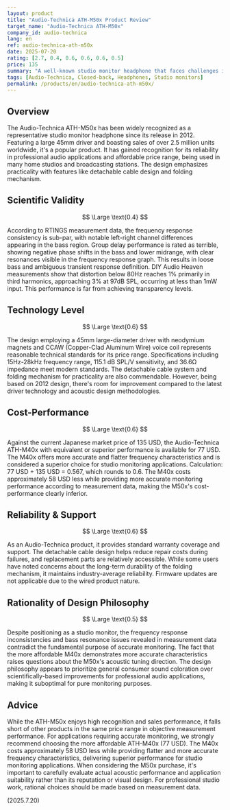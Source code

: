 ```yaml
---
layout: product
title: "Audio-Technica ATH-M50x Product Review"
target_name: "Audio-Technica ATH-M50x"
company_id: audio-technica
lang: en
ref: audio-technica-ath-m50x
date: 2025-07-20
rating: [2.7, 0.4, 0.6, 0.6, 0.6, 0.5]
price: 135
summary: "A well-known studio monitor headphone that faces challenges in measurement performance and design philosophy"
tags: [Audio-Technica, Closed-back, Headphones, Studio monitors]
permalink: /products/en/audio-technica-ath-m50x/
---
```

## Overview

The Audio-Technica ATH-M50x has been widely recognized as a representative studio monitor headphone since its release in 2012. Featuring a large 45mm driver and boasting sales of over 2.5 million units worldwide, it's a popular product. It has gained recognition for its reliability in professional audio applications and affordable price range, being used in many home studios and broadcasting stations. The design emphasizes practicality with features like detachable cable design and folding mechanism.

## Scientific Validity

$$ \Large \text{0.4} $$

According to RTINGS measurement data, the frequency response consistency is sub-par, with notable left-right channel differences appearing in the bass region. Group delay performance is rated as terrible, showing negative phase shifts in the bass and lower midrange, with clear resonances visible in the frequency response graph. This results in loose bass and ambiguous transient response definition. DIY Audio Heaven measurements show that distortion below 80Hz reaches 1% primarily in third harmonics, approaching 3% at 97dB SPL, occurring at less than 1mW input. This performance is far from achieving transparency levels.

## Technology Level

$$ \Large \text{0.6} $$

The design employing a 45mm large-diameter driver with neodymium magnets and CCAW (Copper-Clad Aluminum Wire) voice coil represents reasonable technical standards for its price range. Specifications including 15Hz-28kHz frequency range, 115.1 dB SPL/V sensitivity, and 36.6Ω impedance meet modern standards. The detachable cable system and folding mechanism for practicality are also commendable. However, being based on 2012 design, there's room for improvement compared to the latest driver technology and acoustic design methodologies.

## Cost-Performance

$$ \Large \text{0.6} $$

Against the current Japanese market price of 135 USD, the Audio-Technica ATH-M40x with equivalent or superior performance is available for 77 USD. The M40x offers more accurate and flatter frequency characteristics and is considered a superior choice for studio monitoring applications. Calculation: 77 USD ÷ 135 USD = 0.567, which rounds to 0.6. The M40x costs approximately 58 USD less while providing more accurate monitoring performance according to measurement data, making the M50x's cost-performance clearly inferior.

## Reliability & Support

$$ \Large \text{0.6} $$

As an Audio-Technica product, it provides standard warranty coverage and support. The detachable cable design helps reduce repair costs during failures, and replacement parts are relatively accessible. While some users have noted concerns about the long-term durability of the folding mechanism, it maintains industry-average reliability. Firmware updates are not applicable due to the wired product nature.

## Rationality of Design Philosophy

$$ \Large \text{0.5} $$

Despite positioning as a studio monitor, the frequency response inconsistencies and bass resonance issues revealed in measurement data contradict the fundamental purpose of accurate monitoring. The fact that the more affordable M40x demonstrates more accurate characteristics raises questions about the M50x's acoustic tuning direction. The design philosophy appears to prioritize general consumer sound coloration over scientifically-based improvements for professional audio applications, making it suboptimal for pure monitoring purposes.

## Advice

While the ATH-M50x enjoys high recognition and sales performance, it falls short of other products in the same price range in objective measurement performance. For applications requiring accurate monitoring, we strongly recommend choosing the more affordable ATH-M40x (77 USD). The M40x costs approximately 58 USD less while providing flatter and more accurate frequency characteristics, delivering superior performance for studio monitoring applications. When considering the M50x purchase, it's important to carefully evaluate actual acoustic performance and application suitability rather than its reputation or visual design. For professional studio work, rational choices should be made based on measurement data.

(2025.7.20)